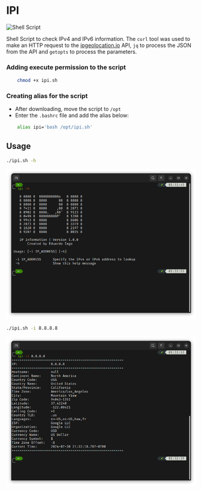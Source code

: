# IPI
![Shell Script](https://img.shields.io/badge/shell_script-%23121011.svg?style=for-the-badge&logo=gnu-bash&logoColor=white)

Shell Script to check IPv4 and IPv6 information. The `curl` tool was used to make an HTTP request to the [ipgeolocation.io](https://ipgeolocation.io/) API, `jq` to process the JSON from the API and `getopts` to process the parameters.

### Adding execute permission to the script

``` bash
    chmod +x ipi.sh
```

### Creating alias for the script

- After downloading, move the script to `/opt`
- Enter the `.bashrc` file and add the alias below:

``` bash
    alias ipi='bash /opt/ipi.sh'
```

## Usage

```sh
./ipi.sh -h
```

<img src="/assets/IPI-h.png">


```sh
./ipi.sh -i 8.8.8.8
```

<img src="/assets/IPI-i.png">
